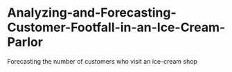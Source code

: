 # Analyzing-and-Forecasting-Customer-Footfall-in-an-Ice-Cream-Parlor


Forecasting the number of customers who visit an ice-cream shop
